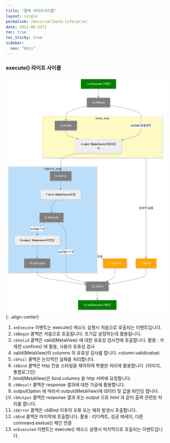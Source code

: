 ```yaml
---
title: "콜백 라이프사이클"
layout: single
permalink: /docs/callback-lifecycle/
date: 2011-06-23T1
toc: true
toc_sticky: true
sidebar:
  nav: "docs"
---
```



### execute() 라이프 사이클

![image-center](/assets/images/cb-diagram-2024-08-16-010115.png){: .align-center}


1. `onExecute` 이벤트는 execute() 메소드 실행시 처음으로 호출되는 이벤트입니다.
2. `cbBegin` 콜백은 처음으로 호출됩니다. 초기값 설정하는데 활용됩니다.
3. `cbValid` 콜백은 valid(MetaView) 에 대한 유효성 검사전에 호출합니다. 
   활용 : 삭제전 confirm() 에 활용, 사용자 유효성 검사
4.  valid(MetaView)의 columns 의 유효성 검사를 합니다. column.valid(value)
5.  `cbFail` 콜백은 논리적인 실패를 처리합니다.
6. `cbBind` 콜백은 http 전송 스타일을 제어하여 특별한 처리에 활용합니다. (이미지, 통합로그인)
7. bind(MetaView)은 bind.columns 을 http 서버에 요청합니다.
8. `cbResult` 콜백은 response 결과에 대한 가공에 활용합니다.
9. outputOption 에 따라서 output(MetaView)에 데이터 및 값을 바인딩 합니다.
10. `cbOutput` 콜백은 response 결과 또는 output 으로 html 과 같이 출력 관련된 처리를 합니다.
11. `cbError` 콜백은 cbBind 이후의 오류 또는 예외 발생시 호출합니다.
12. `cbEnd` 콜백은 마지막에 호출합니다.
    활용 : 리다렉트, 성공 메세지, 다른 command.exetue() 체인 연결
13. `onExecuted` 이벤트는 execute() 메소드 실행시 마지막으로 호출되는 이벤트입니다.